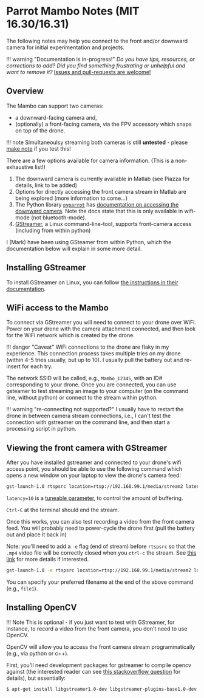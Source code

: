 # Parrot Mambo Notes (MIT 16.30/16.31)

The following notes may help you connect to the front and/or downward camera for initial experimentation and projects.

!!! warning "Documentation is in-progress!"
    *Do you have tips, resources, or corrections to add? Did you find something frustrating or unhelpful and want to remove it?* [Issues and pull-requests are welcome!](https://github.com/mmaz/mambo_notes/issues)

## Overview

The Mambo can support two cameras: 

* a downward-facing camera and, 
* (optionally) a front-facing camera, via the FPV accessory which snaps on top of the drone.

!!! note
    Simultaneoulsy streaming both cameras is still **untested** - please [make note](https://github.com/mmaz/mambo_notes/issues) if you test this!

There are a few options available for camera information. (This is a non-exhaustive list!)

1. The downward camera is currently available in Matlab (see Piazza for details, link to be added)
2. Options for directly accessing the front camera stream in Matlab are being explored (more information to come...)
3. The Python library [`pyparrot`](https://pyparrot.readthedocs.io/en/latest/) has [documentation on accessing the downward camera](https://pyparrot.readthedocs.io/en/latest/quickstartminidrone.html#demo-of-the-ground-facing-camera). Note the docs state that this is only available in wifi-mode (not bluetooth-mode).
4. [GStreamer](https://gstreamer.freedesktop.org/documentation/), a Linux command-line-tool, supports front-camera access (including from within python)

I (Mark) have been using GSteamer from within Python, which the documentation below will explain in some more detail.

## Installing GStreamer

To install GStreamer on Linux, you can follow [the instructions in their documentation](https://gstreamer.freedesktop.org/documentation/installing/on-linux.html). 

## WiFi access to the Mambo

To connect via GStreamer you will need to connect to your drone over WiFi. Power on your drone with the camera attachment connected, and then look for the WiFi network which is created by the drone. 

!!! danger "Caveat"
    WiFi connections to the drone are flaky in my experience. This connection process takes multiple tries on my drone (within 4-5 tries usually, but up to 10). I usually pull the battery out and re-insert for each try. 

The network SSID will be called, e.g., `Mambo_12345`, with an ID# corresponding to your drone. Once you are connected, you can use gsteamer to test streaming an image to your computer (on the command line, without python) or connect to the stream within python.

!!! warning "re-connecting not supported?"
    I usually have to restart the drone in between camera stream connections, i.e., I can't test the connection with gstreamer on the command line, and then start a processing script in python.

## Viewing the front camera  with GStreamer

After you have installed gstreamer and connected to your drone's wifi access point, you should be able to use the following command which opens a new window on your laptop to view the drone's camera feed:

```bash
gst-launch-1.0 rtspsrc location=rtsp://192.168.99.1/media/stream2 latency=10 ! decodebin ! autovideosink
```

`latency=10` is a [tuneable parameter](https://gstreamer.freedesktop.org/documentation/design/latency.html), to control the amount of buffering.

`Ctrl-C` at the terminal should end the stream.

Once this works, you can also test recording a video from the front camera feed. You will probably need to power-cycle the drone first (pull the battery out and place it back in)

Note: you'll need to add a `-e` flag (end of stream) before `rtspsrc` so that the `.mp4` video file will be correctly closed when you `ctrl-c` the stream. See [this link](https://stackoverflow.com/a/25949095) for more details if interested.
 
```bash
gst-launch-1.0 -e rtspsrc location=rtsp://192.168.99.1/media/stream2 latency=10 ! decodebin ! x264enc ! mp4mux ! filesink location=file1.mp4
```

You can specify your preferred filename at the end of the above command (e.g., `file1`).

## Installing OpenCV

!!! Note
    This is optional - if you just want to test with GStreamer, for instance, to record a video from the front camera, you don't need to use OpenCV.

OpenCV will allow you to access the front camera stream programmatically (e.g., via python or c++).

First, you'll need development packages for gstreamer to compile opencv against (the interested reader can see [this stackoverflow question]( https://stackoverflow.com/questions/37678324/compiling-opencv-with-gstreamer-cmake-not-finding-gstreamer) for details), but essentially: 

```bash
$ apt-get install libgstreamer1.0-dev libgstreamer-plugins-base1.0-dev
```

